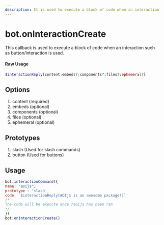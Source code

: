 ```yaml
---
description: It is used to execute a block of code when an interaction such as button/interaction is used. To use the callback, add bot.oninteractioncreate() in your main file.
---
```


# bot.onInteractionCreate
This callback is used to execute a block of code when an interaction such as button/interaction is used.

#### Raw Usage
```php
$interactionReply[content;embeds?;components?;files?;ephemeral?]
```

## Options
1. content (required)
2. embeds (optional)
3. components (optional)
4. files (optional)
5. ephemeral (optional)

## Prototypes
1. slash (Used for slash commands)
2. button (Used for buttons)

## Usage
```js
bot.interactionCommand({
name: "aoijs", 
prototype : 'slash',
code: `$interactionReply[AOIjs is an awesome package!]`
/*
The code will be execute once /aoijs has been ran
*/
})
bot.onInteractionCreate()
```

